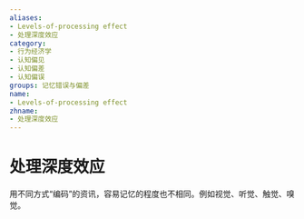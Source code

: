 ```yaml
---
aliases:
- Levels-of-processing effect
- 处理深度效应
category:
- 行为经济学
- 认知偏见
- 认知偏差
- 认知偏误
groups: 记忆错误与偏差
name:
- Levels-of-processing effect
zhname:
- 处理深度效应
---
```


# 处理深度效应

用不同方式“编码”的资讯，容易记忆的程度也不相同。例如视觉、听觉、触觉、嗅觉。
